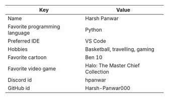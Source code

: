 | Key | Value |
| ---- | --- |
| Name | Harsh Panwar |
| Favorite programming language | Python |
| Preferred IDE | VS Code |
| Hobbies | Basketball, travelling, gaming |
| Favorite cartoon | Ben 10 |
| Favorite video game | Halo: The Master Chief Collection |
| Discord id | hpanwar |
| GitHub id | Harsh-Panwar000 |
